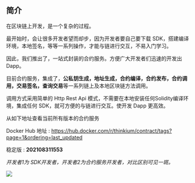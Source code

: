 ## 简介

在区块链上开发，是一个复杂的过程。

最开始时，会让很多开发者望而却步，因为开发者要自己要下载 SDK，搭建编译环境，本地签名，等等一系列操作，才能与链进行交互，不易入门学习。

因此，我们推出了，一站式封装的合约服务。方便广大开发者们迅速的开发出Dapp。

目前合约服务，集成了，**公私钥生成，地址生成，合约编译，合约发布，合约调用，交易签名，查询交易**等一系列链上及本地区块链方法调用。

调用方式采用简单的 Http Rest Api 模式，不需要在本地安装任何Solidity编译环境，集成任何 SDK，就可方便的与链进行交互。使开发 Dapp 更高效。



从如下地址查看当前所有版本的合约服务

Docker Hub 地址 : https://hub.docker.com/r/thinkium/contract/tags?page=1&ordering=last_updated

稳定版 : **202108311553**





*开发者1为 SDK开发者，开发者2为合约服务开发者，对比区别可见一斑。*



![](https://thinkiumdev.net/res/wiki/contract/contract-service-structure.png)

